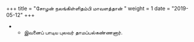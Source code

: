 ﻿+++
title = "சோழன் நலங்கிள்ளிதம்பி மாவளத்தான்  "
weight = 1
date = "2019-05-12"
+++


- -  இவனைப் பாடிய புலவர் தாமப்பல்கண்ணனார். 
